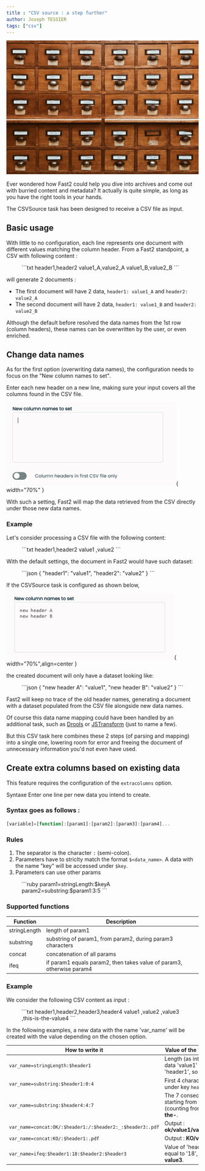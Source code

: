 ```yaml
---
title : "CSV source : a step further" 
author: Joseph TESSIER
tags: ["csv"]
---
```


![unsplash drawers](../assets/img/cookbooks/unsplash-drawers.jpg)

Ever wondered how Fast2 could help you dive into archives and come out with burried content and metadata? It actually is quite simple, as long as you have the right tools in your hands.

The CSVSource task has been designed to receive a CSV file as input.

## Basic usage
With little to no configuration, each line represents one document with different values matching the column header. From a Fast2 standpoint, a CSV with following content :
<figure markdown>
```txt
header1,header2
value1_A,value2_A
value1_B,value2_B
```
</figure>

will generate 2 documents :

 - The first document will have 2 data, `header1: value1_A` and `header2: value2_A` 
 - The second document will have 2 data, `header1: value1_B` and `header2: value2_B`<br/>

Although the default before resolved the data names from the 1st row (column headers), these names can be overwritten by the user, or even enriched.

## Change data names
As for the first option (overwriting data names), the configuration needs to focus on the "New column names to set".

Enter each new header on a new line, making sure your input covers all the columns found in the CSV file.

![CSV source task configuration for new data names](../assets/img/cookbooks/csv-source-new-col-headers2025.png){ width="70%" }

With such a setting, Fast2 will map the data retrieved from the CSV directly under those new data names.

### Example
Let's consider processing a CSV file with the following content:
<figure markdown>
```txt
header1,header2
value1 ,value2
```
</figure>

With the default settings, the document in Fast2 would have such dataset:

<figure markdown>
```json
{
    "header1": "value1",
    "header2": "value2"
}
```
</figure>


If the CSVSource task is configured as shown below,


![Parameterized CSV source task configuration for new data names](../assets/img/cookbooks/csv-source-new-col-headers-filled2025.png){ width="70%",align=center }


the created document will only have a dataset looking like:

<figure markdown>
```json
{
    "new header A": "value1",
    "new header B": "value2"
}
``` 
</figure>

Fast2 will keep no trace of the old header names, generating a document with a dataset populated from the CSV file alongside new data names.

Of course this data name mapping could have been handled by an additional task, such as [Drools](../catalog/transformer.md#ApplyDroolsTask) or [JSTransform](../catalog/transformer.md#JSTransform) (just to name a few).

But this CSV task here combines these 2 steps (of parsing and mapping) into a single one, lowering room for error and freeing the document of unnecessary information you'd not even have used.

## Create extra columns based on existing data
This feature requires the configuration of the `extracolumns` option.

Syntaxe
Enter one line per new data you intend to create.

### Syntax goes as follows :

```js
[variable]=[function]:[param1]:[param2]:[param3]:[param4]...
```
### Rules
1. The separator is the character `:` (semi-colon).
2. Parameters have to striclty match the format `$<data_name>`. A data with the name "key" will be accessed under `$key`.
3. Parameters can use other params

<figure markdown>
```ruby
param1=stringLength:$keyA
param2=substring:$param1:3:5
```
</figure>

### Supported functions
|Function|	Description|
| - | - |
|stringLength|	length of param1|
|substring	|substring of param1, from param2, during param3 characters|
|concat	|concatenation of all params|
|ifeq	|if param1 equals param2, then takes value of param3, otherwise param4|

### Example
We consider the following CSV content as input :
<figure markdown>
```txt
header1,header2,header3,header4
value1 ,value2 ,value3 ,this-is-the-value4
```
</figure>

In the following examples, a new data with the name 'var_name' will be created with the value depending on the chosen option.

|How to write it	|Value of the 'var_name' data|
| - | - |
|`var_name=stringLength:$header1`|	Length (as integer) of the data 'value1' under 'header1', so **6**.|
|`var_name=substring:$header1:0:4`|	First 4 characters of the value under key `header1`, so **valu**.|
|`var_name=substring:$header4:4:7`|	The 7 consecutive characters starting from the 5th one (counting from 0). So **is-the-**.|
|`var_name=concat:OK/:$header1:/:$header2:_:$header3:.pdf`|	Output : **ok/value1/value2_value3.pdf**|
|`var_name=concat:KO/:$header1:.pdf`|	Output : **KO/value1.pdf**|
|`var_name=ifeq:$header1:18:$header2:$header3`|	Value of 'header1' is not equal to '18', so the output is **value3**.
